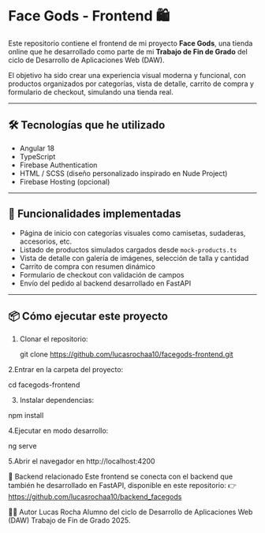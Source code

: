 # Face Gods - Frontend 🛍️

Este repositorio contiene el frontend de mi proyecto **Face Gods**, una tienda online que he desarrollado como parte de mi **Trabajo de Fin de Grado** del ciclo de Desarrollo de Aplicaciones Web (DAW).

El objetivo ha sido crear una experiencia visual moderna y funcional, con productos organizados por categorías, vista de detalle, carrito de compra y formulario de checkout, simulando una tienda real.

---

## 🛠️ Tecnologías que he utilizado

- Angular 18
- TypeScript
- Firebase Authentication
- HTML / SCSS (diseño personalizado inspirado en Nude Project)
- Firebase Hosting (opcional)

---

## 🚀 Funcionalidades implementadas

- Página de inicio con categorías visuales como camisetas, sudaderas, accesorios, etc.
- Listado de productos simulados cargados desde `mock-products.ts`
- Vista de detalle con galería de imágenes, selección de talla y cantidad
- Carrito de compra con resumen dinámico
- Formulario de checkout con validación de campos
- Envío del pedido al backend desarrollado en FastAPI

---

## 📦 Cómo ejecutar este proyecto

1. Clonar el repositorio:

   git clone https://github.com/lucasrochaa10/facegods-frontend.git
   
2.Entrar en la carpeta del proyecto:

cd facegods-frontend

3. Instalar dependencias:

npm install

4.Ejecutar en modo desarrollo:

ng serve

 5.Abrir el navegador en http://localhost:4200

 🔗 Backend relacionado
Este frontend se conecta con el backend que también he desarrollado en FastAPI, disponible en este repositorio:
👉 https://github.com/lucasrochaa10/backend_facegods

👨‍💻 Autor
Lucas Rocha
Alumno del ciclo de Desarrollo de Aplicaciones Web (DAW)
Trabajo de Fin de Grado 2025.
